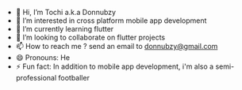 - 👋 Hi, I’m Tochi a.k.a Donnubzy
- 👀 I’m interested in cross platform mobile app development 
- 🌱 I’m currently learning flutter
- 💞️ I’m looking to collaborate on flutter projects
- 📫 How to reach me ? send an email to donnubzy@gmail.com
- 😄 Pronouns: He
- ⚡ Fun fact: In addition to mobile app development, i'm also a  semi-professional footballer

<!---
Donnubzy/Donnubzy is a ✨ special ✨ repository because its `README.md` (this file) appears on your GitHub profile.
You can click the Preview link to take a look at your changes.
--->
